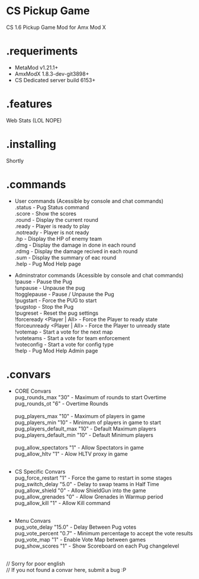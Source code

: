 ﻿CS Pickup Game
==============
CS 1.6 Pickup Game Mod for Amx Mod X

.requeriments
=============
- MetaMod v1.21.1+
- AmxModX 1.8.3-dev-git3898+
- CS Dedicated server build 6153+

.features
=========
Web Stats (LOL NOPE)

.installing
===========
Shortly

.commands
=========
- User commands (Acessible by console and chat commands)<br>
	.status		- Pug Status command<br>
	.score 		- Show the scores<br>
	.round 		- Display the current round<br>
	.ready 		- Player is ready to play<br>
	.notready 	- Player is not ready<br>
	.hp 		- Display the HP of enemy team<br>
	.dmg 		- Display the damage in done in each round<br>
	.rdmg 		- Display the damage recived in each round<br>
	.sum 		- Display the summary of eac round<br>
	.help 		- Pug Mod Help page<br>

- Adminstrator commands (Acessible by console and chat commands)
	!pause 				- Pause the Pug<br>
	!unpause 			- Unpause the pug<br>
	!togglepause 			- Pause / Unpause the Pug<br>
	!pugstart 			- Force the PUG to start<br>
	!pugstop 			- Stop the Pug<br>
	!pugreset 			- Reset the pug settings<br>
	!forceready <Player | All> 	- Force the Player to ready state<br>
	!forceunready <Player | All> 	- Force the Player to unready state<br>
	!votemap 			- Start a vote for the next map<br>
	!voteteams 			- Start a vote for team enforcement<br>
	!voteconfig 			- Start a vote for config type<br>
	!help 				- Pug Mod Help Admin page<br>

.convars
======
- CORE Convars<br>
pug_rounds_max 		"30" 	- Maximum of rounds to start Overtime<br>
pug_rounds_ot 		"6" 	- Overtime Rounds<br><br>
pug_players_max 	"10" 	- Maximum of players in game<br>
pug_players_min 	"10" 	- Minimum of players in game to start<br>
pug_players_default_max "10" 	- Default Maximum players<br>
pug_players_default_min "10" 	- Default Minimum players<br><br>
pug_allow_spectators 	"1" 	- Allow Spectators in game<br>
pug_allow_hltv 		"1" 	- Alow HLTV proxy in game<br><br>

- CS Specific Convars<br>
pug_force_restart 	"1" 	- Force the game to restart in some stages<br>
pug_switch_delay 	"5.0" 	- Delay to swap teams in Half Time<br>
pug_allow_shield 	"0" 	- Allow ShieldGun into the game<br>
pug_allow_grenades 	"0" 	- Allow Grenades in Warmup period<br>
pug_allow_kill 		"1" 	- Allow Kill command<br><br>

- Menu Convars<br>
pug_vote_delay 		"15.0" 	- Delay Between Pug votes<br>
pug_vote_percent 	"0.7" 	- Minimum percentage to accept the vote results<br>
pug_vote_map 		"1" 	- Enable Vote Map between games<br>
pug_show_scores 	"1" 	- Show Scoreboard on each Pug changelevel<br><br>

// Sorry for poor english<br>
// If you not found a convar here, submit a bug :P